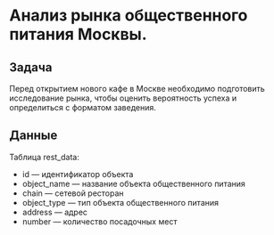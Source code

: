 # Анализ рынка общественного питания Москвы.

## Задача

Перед открытием нового кафе в Москве необходимо подготовить исследование рынка, чтобы оценить вероятность успеха и определиться с форматом заведения.

## Данные

Таблица rest_data:

* id — идентификатор объекта
* object_name — название объекта общественного питания
* chain — сетевой ресторан
* object_type — тип объекта общественного питания
* address — адрес
* number — количество посадочных мест

